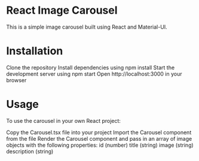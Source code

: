 # React Image Carousel
This is a simple image carousel built using React and Material-UI.

# Installation
Clone the repository
Install dependencies using npm install
Start the development server using npm start
Open http://localhost:3000 in your browser

# Usage
To use the carousel in your own React project:

Copy the Carousel.tsx file into your project
Import the Carousel component from the file
Render the Carousel component and pass in an array of image objects with the following properties:
id (number)
title (string)
image (string)
description (string)
